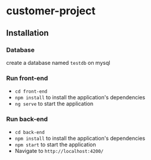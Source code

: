 # customer-project


## Installation


### Database
create a database named `testdb` on mysql

### Run front-end
- `cd front-end`
- `npm install` to install the application's dependencies
- `ng serve` to start the application

### Run back-end
- `cd back-end`
- `npm install` to install the application's dependencies
- `npm start` to start the application
-  Navigate to `http://localhost:4200/`

